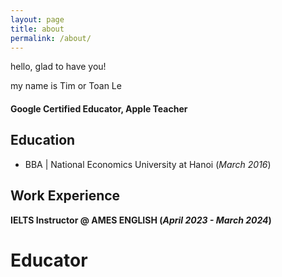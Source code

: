```yaml
---
layout: page
title: about
permalink: /about/
---
```

hello, glad to have you!

my name is Tim or Toan Le

#### Google Certified Educator, Apple Teacher

## Education
- BBA | National Economics University at Hanoi (_March 2016_)								       		

## Work Experience
**IELTS Instructor @ AMES ENGLISH (_April 2023 - March 2024_)**

# Educator
